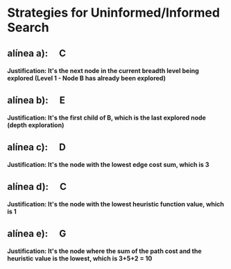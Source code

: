 # Strategies for Uninformed/Informed Search

## alínea a): &emsp;C
#### Justification: It's the next node in the current breadth level being explored (Level 1 - Node B has already been explored)

## alínea b): &emsp;E
#### Justification: It's the first child of B, which is the last explored node (depth exploration)

## alínea c): &emsp;D
#### Justification: It's the node with the lowest edge cost sum, which is 3

## alínea d): &emsp;C
#### Justification: It's the node with the lowest heuristic function value, which is 1

## alínea e): &emsp;G
#### Justification: It's the node where the sum of the path cost and the heuristic value is the lowest, which is 3+5+2 = 10